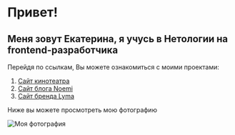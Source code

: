 # Привет!

## Меня зовут Екатерина, я учусь в Нетологии на frontend-разработчика

Перейдя по ссылкам, Вы можете ознакомиться с моими проектами:

1. [Сайт кинотеатра](https://katesidyakina.github.io/cinema-project/)
2. [Сайт блога Noemi](https://katesidyakina.github.io/Noemi/)
3. [Сайт бренда Lyma](https://katesidyakina.github.io/LYMA/)

Ниже вы можете просмотреть мою фотографию

![Моя фотография](https://sun9-east.userapi.com/sun9-73/s/v1/ig2/bP1ljrEuIus0fNIj58b5dUT_flPlDtYmxPa9haUioL90OnU3RAtDgEpOeJrkSsDmtNa68cIodh6gmtNfPAYGoCdC.jpg?size=1620x2160&quality=95&type=album)